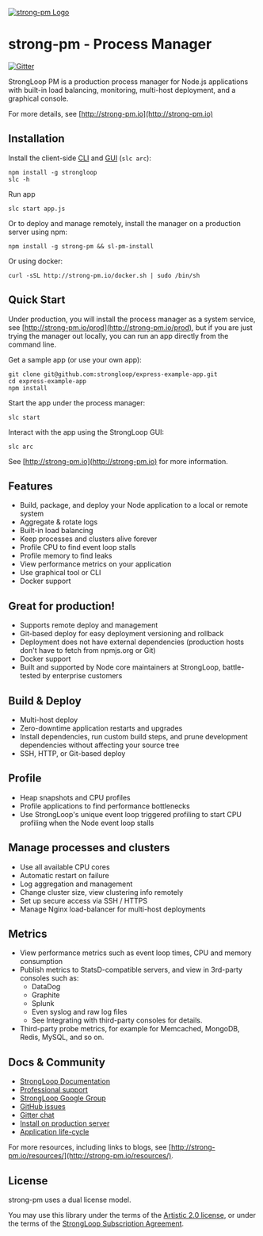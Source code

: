 [![strong-pm Logo](http://strong-pm.io/images/slpm%20logo.png)](http://strong-pm.io/)

# strong-pm - Process Manager

[![Gitter](https://badges.gitter.im/Join%20Chat.svg)](https://gitter.im/strongloop/chat?utm_source=badge&utm_medium=badge&utm_campaign=pr-badge&utm_content=badge)

StrongLoop PM is a production process manager for Node.js applications with
built-in load balancing, monitoring, multi-host deployment, and a graphical
console.

For more details, see [http://strong-pm.io](http://strong-pm.io)


## Installation

Install the client-side [CLI](https://github.com/strongloop/strongloop) and
[GUI](https://github.com/strongloop/strong-arc) (`slc arc`):

    npm install -g strongloop
    slc -h

Run app

    slc start app.js

Or to deploy and manage remotely, install the manager on a production server using npm:

    npm install -g strong-pm && sl-pm-install

Or using docker:

    curl -sSL http://strong-pm.io/docker.sh | sudo /bin/sh


## Quick Start

Under production, you will install the process manager as a system service, see
[http://strong-pm.io/prod](http://strong-pm.io/prod), but if you are just trying the manager out locally,
you can run an app directly from the command line.

Get a sample app (or use your own app):

    git clone git@github.com:strongloop/express-example-app.git
    cd express-example-app
    npm install

Start the app under the process manager:

    slc start

Interact with the app using the StrongLoop GUI:

    slc arc

See [http://strong-pm.io](http://strong-pm.io) for more information.


## Features

- Build, package, and deploy your Node application to a local or remote system
- Aggregate & rotate logs
- Built-in load balancing
- Keep processes and clusters alive forever
- Profile CPU to find event loop stalls
- Profile memory to find leaks
- View performance metrics on your application
- Use graphical tool or CLI
- Docker support

## Great for production!

- Supports remote deploy and management
- Git-based deploy for easy deployment versioning and rollback
- Deployment does not have external dependencies (production hosts don't have to
  fetch from npmjs.org or Git)
- Docker support
- Built and supported by Node core maintainers at StrongLoop, battle-tested by
  enterprise customers

## Build & Deploy

- Multi-host deploy
- Zero-downtime application restarts and upgrades
- Install dependencies, run custom build steps, and prune development
  dependencies without affecting your source tree
- SSH, HTTP, or Git-based deploy

## Profile

- Heap snapshots and CPU profiles
- Profile applications to find performance bottlenecks
- Use StrongLoop's unique event loop triggered profiling to start CPU profiling
  when the Node event loop stalls

## Manage processes and clusters

- Use all available CPU cores
- Automatic restart on failure
- Log aggregation and management
- Change cluster size, view clustering info remotely
- Set up secure access via SSH / HTTPS
- Manage Nginx load-balancer for multi-host deployments

## Metrics

- View performance metrics such as event loop times, CPU and memory consumption
- Publish metrics to StatsD-compatible servers, and view in 3rd-party consoles
  such as:
  - DataDog
  - Graphite
  - Splunk
  - Even syslog and raw log files
  - See Integrating with third-party consoles for details.
- Third-party probe metrics, for example for Memcached, MongoDB, Redis, MySQL,
  and so on.


## Docs & Community

- [StrongLoop Documentation](http://docs.strongloop.com/display/SLC/Operating+Node+applications)
- [Professional support](http://strongloop.com/node-js/subscription-plans/)
- [StrongLoop Google Group](https://groups.google.com/forum/#!forum/strongloop)
- [GitHub issues](https://github.com/strongloop/strong-pm/issues)
- [Gitter chat](https://gitter.im/strongloop/chat)
- [Install on production server](./INSTALL.md)
- [Application life-cycle](./LIFE-CYCLE.md)

For more resources, including links to blogs, see
[http://strong-pm.io/resources/](http://strong-pm.io/resources/).


## License

strong-pm uses a dual license model.

You may use this library under the terms of the [Artistic 2.0 license][],
or under the terms of the [StrongLoop Subscription Agreement][].

[Artistic 2.0 license]: http://opensource.org/licenses/Artistic-2.0
[StrongLoop Subscription Agreement]: http://strongloop.com/license
